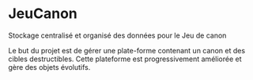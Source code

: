 # JeuCanon
Stockage centralisé et organisé des données pour le Jeu de canon

Le but du projet est de gérer une plate-forme contenant un canon et des cibles destructibles.
Cette plateforme est progressivement améliorée et gère des objets évolutifs.
